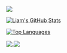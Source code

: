 ![](https://komarev.com/ghpvc/?username=liamtw22&style=flat)

[![Liam's GitHub Stats](https://github-readme-stats.vercel.app/api?username=liamtw22)](https://github.com/liamtw22/github-readme-stats)

[![Top Languages](https://github-readme-stats.vercel.app/api/top-langs/?username=liamtw22)](https://github.com/liamtw22/github-readme-stats)

<a href="https://github.com/liamtw22/github-readme-stats">
  <img align="center" src="https://github-readme-stats.vercel.app/api/pin/?username=liamtw22&repo=github-readme-stats" />
</a>
<a href="https://github.com/anuraghazra/convoychat">
  <img align="center" src="https://github-readme-stats.vercel.app/api/pin/?username=liamtw22&repo=convoychat" />
</a>
